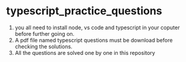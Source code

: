 # typescript_practice_questions
1. you all need to install node, vs code and typescript in your coputer before further going on.
2.  A pdf file named typescript questions must be download before checking the solutions.
3.  All the questions are solved one by one in this repository
